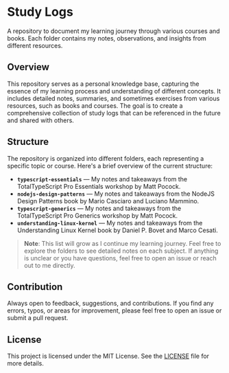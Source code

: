 # Study Logs

A repository to document my learning journey through various courses and books. Each folder contains my notes, observations, and insights from different resources.

## Overview

This repository serves as a personal knowledge base, capturing the essence of my learning process and understanding of different concepts. It includes detailed notes, summaries, and sometimes exercises from various resources, such as books and courses. The goal is to create a comprehensive collection of study logs that can be referenced in the future and shared with others.

## Structure

The repository is organized into different folders, each representing a specific topic or course. Here's a brief overview of the current structure:

- **`typescript-essentials`** — My notes and takeaways from the TotalTypeScript Pro Essentials workshop by Matt Pocock.
- **`nodejs-design-patterns`** — My notes and takeaways from the NodeJS Design Patterns book by Mario Casciaro and Luciano Mammino.
- **`typescript-generics`** — My notes and takeaways from the TotalTypeScript Pro Generics workshop by Matt Pocock.
- **`understanding-linux-kernel`** — My notes and takeaways from the Understanding Linux Kernel book by Daniel P. Bovet and Marco Cesati.

> **Note**: This list will grow as I continue my learning journey. Feel free to explore the folders to see detailed notes on each subject. If anything is unclear or you have questions, feel free to open an issue or reach out to me directly.

## Contribution

Always open to feedback, suggestions, and contributions. If you find any errors, typos, or areas for improvement, please feel free to open an issue or submit a pull request.

## License

This project is licensed under the MIT License. See the [LICENSE](LICENSE) file for more details.
